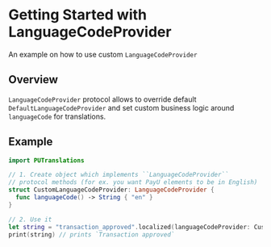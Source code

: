 # Getting Started with LanguageCodeProvider

An example on how to use custom ``LanguageCodeProvider``

## Overview

``LanguageCodeProvider`` protocol allows to override default ``DefaultLanguageCodeProvider`` and set custom business logic around `languageCode` for translations.

## Example

```swift
import PUTranslations

// 1. Create object which implements ``LanguageCodeProvider`` 
// protocol methods (for ex. you want PayU elements to be in English)
struct CustomLanguageCodeProvider: LanguageCodeProvider {
  func languageCode() -> String { "en" }
}

// 2. Use it
let string = "transaction_approved".localized(languageCodeProvider: CustomLanguageCodeProvider())
print(string) // prints `Transaction approved`
```
